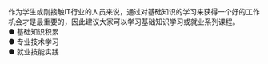 作为学生或刚接触IT行业的人员来说，通过对基础知识的学习来获得一个好的工作机会才是最重要的，因此建议大家可以学习基础知识学习或就业系列课程。<br>
  ● 基础知识积累<br>
  ● 专业技术学习<br>
  ● 就业技能实践
